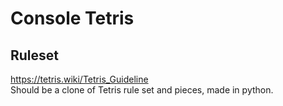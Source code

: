 # Console Tetris

## Ruleset

https://tetris.wiki/Tetris_Guideline <br>
Should be a clone of Tetris rule set and pieces, made in python.